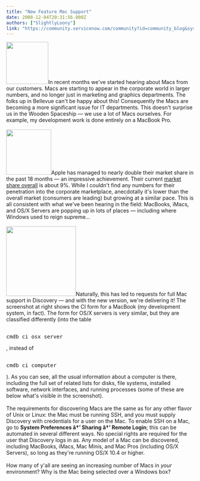 ```yaml
---
title: "New Feature Mac Support"
date: 2008-12-04T20:31:56.000Z
authors: ["SlightlyLoony"]
link: "https://community.servicenow.com/community?id=community_blog&sys_id=10ccee25dbd0dbc01dcaf3231f96193e"
---
```

<p><img  alt="" class="jive-image" src="c67521c6db18d7041dcaf3231f96192c.iix" style="width: auto; height: 113px;" />In recent months we've started hearing about Macs from our customers. Macs are starting to appear in the corporate world in larger numbers, and no longer just in marketing and graphics departments. The folks up in Bellevue can't be happy about this! Consequently the Macs are becoming a more significant issue for IT departments. This doesn't surprise us in the Wooden Spaceship — we use a lot of Macs ourselves. For example, my development work is done entirely on a MacBook Pro. <!--break--><br /><br /><img  alt="" class="jive-image" src="895981cedbd897041dcaf3231f961941.iix" style="width: auto; height: 121px;" />Apple has managed to nearly double their market share in the past 18 months — an impressive achievement. Their current <a title="rketshare.hitslink.com/report.aspx?qprid=8" href="http://marketshare.hitslink.com/report.aspx?qprid=8">market share overall</a> is about 9%. While I couldn't find any numbers for their penetration into the corporate marketplace, anecdotally it's lower than the overall market (consumers are leading) but growing at a similar pace. This is all consistent with what we've been hearing in the field: MacBooks, iMacs, and OS/X Servers are popping up in lots of places — including where Windows used to reign supreme…<br /><br /><img  alt="" class="jive-image" src="a623a88adb5c5344e9737a9e0f9619ab.iix" style="width: auto; height: 187px;" />Naturally, this has led to requests for full Mac support in Discovery — and with the new version, we're delivering it! The screenshot at right shows the CI form for a MacBook (my development system, in fact). The form for OS/X servers is very similar, but they are classified differently (into the table <pre __default_attr="plain" __jive_macro_name="code" class="jive_text_macro jive_macro_code"><br />cmdb_ci_osx_server</pre>, instead of <pre __default_attr="plain" __jive_macro_name="code" class="jive_text_macro jive_macro_code"><br />cmdb_ci_computer</pre>). As you can see, all the usual information about a computer is there, including the full set of related lists for disks, file systems, installed software, network interfaces, and running processes (some of these are below what's visible in the screenshot).<br /><br />The requirements for discovering Macs are the same as for any other flavor of Unix or Linux: the Mac must be running SSH, and you must supply Discovery with credentials for a user on the Mac. To enable SSH on a Mac, go to <b>System Preferences â†’ Sharing â†’ Remote Login</b>; this can be automated in several different ways. No special rights are required for the user that Discovery logs in as. Any model of a Mac can be discovered, including MacBooks, iMacs, Mac Minis, and Mac Pros (including OS/X Servers), so long as they're running OS/X 10.4 or higher.<br /><br />How many of y'all are seeing an increasing number of Macs in <i>your</i> environment? Why is the Mac being selected over a Windows box?</p>